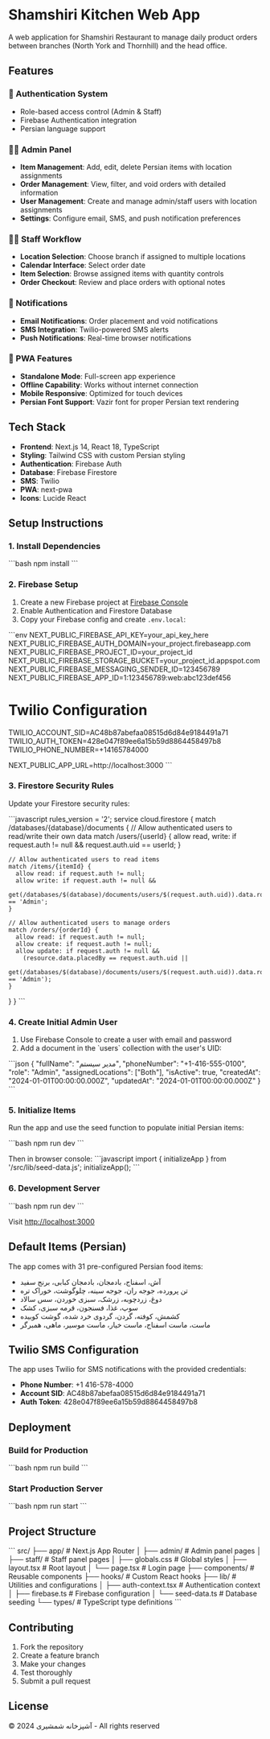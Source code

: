 # Shamshiri Kitchen Web App

A web application for Shamshiri Restaurant to manage daily product orders between branches (North York and Thornhill) and the head office.

## Features

### 🔐 Authentication System
- Role-based access control (Admin & Staff)
- Firebase Authentication integration
- Persian language support

### 👨‍💼 Admin Panel
- **Item Management**: Add, edit, delete Persian items with location assignments
- **Order Management**: View, filter, and void orders with detailed information
- **User Management**: Create and manage admin/staff users with location assignments
- **Settings**: Configure email, SMS, and push notification preferences

### 👨‍🍳 Staff Workflow
- **Location Selection**: Choose branch if assigned to multiple locations
- **Calendar Interface**: Select order date
- **Item Selection**: Browse assigned items with quantity controls
- **Order Checkout**: Review and place orders with optional notes

### 🔔 Notifications
- **Email Notifications**: Order placement and void notifications
- **SMS Integration**: Twilio-powered SMS alerts
- **Push Notifications**: Real-time browser notifications

### 📱 PWA Features
- **Standalone Mode**: Full-screen app experience
- **Offline Capability**: Works without internet connection
- **Mobile Responsive**: Optimized for touch devices
- **Persian Font Support**: Vazir font for proper Persian text rendering

## Tech Stack

- **Frontend**: Next.js 14, React 18, TypeScript
- **Styling**: Tailwind CSS with custom Persian styling
- **Authentication**: Firebase Auth
- **Database**: Firebase Firestore
- **SMS**: Twilio
- **PWA**: next-pwa
- **Icons**: Lucide React

## Setup Instructions

### 1. Install Dependencies
\`\`\`bash
npm install
\`\`\`

### 2. Firebase Setup
1. Create a new Firebase project at [Firebase Console](https://console.firebase.google.com)
2. Enable Authentication and Firestore Database
3. Copy your Firebase config and create `.env.local`:

\`\`\`env
NEXT_PUBLIC_FIREBASE_API_KEY=your_api_key_here
NEXT_PUBLIC_FIREBASE_AUTH_DOMAIN=your_project.firebaseapp.com
NEXT_PUBLIC_FIREBASE_PROJECT_ID=your_project_id
NEXT_PUBLIC_FIREBASE_STORAGE_BUCKET=your_project_id.appspot.com
NEXT_PUBLIC_FIREBASE_MESSAGING_SENDER_ID=123456789
NEXT_PUBLIC_FIREBASE_APP_ID=1:123456789:web:abc123def456

# Twilio Configuration
TWILIO_ACCOUNT_SID=AC48b87abefaa08515d6d84e9184491a71
TWILIO_AUTH_TOKEN=428e047f89ee6a15b59d8864458497b8
TWILIO_PHONE_NUMBER=+14165784000

NEXT_PUBLIC_APP_URL=http://localhost:3000
\`\`\`

### 3. Firestore Security Rules
Update your Firestore security rules:

\`\`\`javascript
rules_version = '2';
service cloud.firestore {
  match /databases/{database}/documents {
    // Allow authenticated users to read/write their own data
    match /users/{userId} {
      allow read, write: if request.auth != null && request.auth.uid == userId;
    }
    
    // Allow authenticated users to read items
    match /items/{itemId} {
      allow read: if request.auth != null;
      allow write: if request.auth != null && 
        get(/databases/$(database)/documents/users/$(request.auth.uid)).data.role == 'Admin';
    }
    
    // Allow authenticated users to manage orders
    match /orders/{orderId} {
      allow read: if request.auth != null;
      allow create: if request.auth != null;
      allow update: if request.auth != null && 
        (resource.data.placedBy == request.auth.uid || 
         get(/databases/$(database)/documents/users/$(request.auth.uid)).data.role == 'Admin');
    }
  }
}
\`\`\`

### 4. Create Initial Admin User
1. Use Firebase Console to create a user with email and password
2. Add a document in the \`users\` collection with the user's UID:

\`\`\`json
{
  "fullName": "مدیر سیستم",
  "phoneNumber": "+1-416-555-0100",
  "role": "Admin",
  "assignedLocations": ["Both"],
  "isActive": true,
  "createdAt": "2024-01-01T00:00:00.000Z",
  "updatedAt": "2024-01-01T00:00:00.000Z"
}
\`\`\`

### 5. Initialize Items
Run the app and use the seed function to populate initial Persian items:

\`\`\`bash
npm run dev
\`\`\`

Then in browser console:
\`\`\`javascript
import { initializeApp } from '/src/lib/seed-data.js';
initializeApp();
\`\`\`

### 6. Development Server
\`\`\`bash
npm run dev
\`\`\`

Visit [http://localhost:3000](http://localhost:3000)

## Default Items (Persian)

The app comes with 31 pre-configured Persian food items:
- آش، اسفناج، بادمجان، بادمجان کبابی، برنج سفید
- تن پرورده، جوجه ران، جوجه سینه، چلوگوشت، خوراک تره
- دوغ، زردچوبه، زرشک، سبزی خوردن، سس سالاد
- سوپ، غذا، فسنجون، قرمه سبزی، کشک
- کشمش، کوفته، گردن، گردوی خرد شده، گوشت کوبیده
- ماست، ماست اسفناج، ماست خیار، ماست موسیر، ماهی، همبرگر

## Twilio SMS Configuration

The app uses Twilio for SMS notifications with the provided credentials:
- **Phone Number**: +1 416-578-4000
- **Account SID**: AC48b87abefaa08515d6d84e9184491a71
- **Auth Token**: 428e047f89ee6a15b59d8864458497b8

## Deployment

### Build for Production
\`\`\`bash
npm run build
\`\`\`

### Start Production Server
\`\`\`bash
npm run start
\`\`\`

## Project Structure

\`\`\`
src/
├── app/                 # Next.js App Router
│   ├── admin/          # Admin panel pages
│   ├── staff/          # Staff panel pages
│   ├── globals.css     # Global styles
│   ├── layout.tsx      # Root layout
│   └── page.tsx        # Login page
├── components/         # Reusable components
├── hooks/             # Custom React hooks
├── lib/               # Utilities and configurations
│   ├── auth-context.tsx # Authentication context
│   ├── firebase.ts     # Firebase configuration
│   └── seed-data.ts    # Database seeding
└── types/             # TypeScript type definitions
\`\`\`

## Contributing

1. Fork the repository
2. Create a feature branch
3. Make your changes
4. Test thoroughly
5. Submit a pull request

## License

© 2024 آشپزخانه شمشیری - All rights reserved 